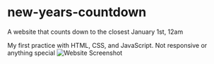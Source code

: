 # new-years-countdown
 A website that counts down to the closest January 1st, 12am

My first practice with HTML, CSS, and JavaScript. Not responsive or anything special
![Website Screenshot](screenshot.gif?raw=true)
